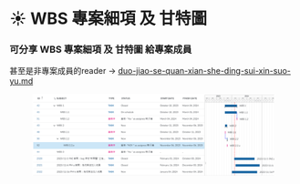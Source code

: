 # ☀ WBS 專案細項 及 甘特圖

### 可分享 WBS 專案細項 及 甘特圖 給專案成員

甚至是非專案成員的reader -> [duo-jiao-se-quan-xian-she-ding-sui-xin-suo-yu.md](duo-jiao-se-quan-xian-she-ding-sui-xin-suo-yu.md "mention")

<figure><img src="../.gitbook/assets/image (14).png" alt=""><figcaption></figcaption></figure>
